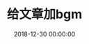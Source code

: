 ---
# 博文类型 默认固定是 blog
type: blog
# 文章是否置顶
top: true
# 博文标题
title: 给文章加bgm
# 文章分类
categories:
  - 分类一
  - 分类二
# 文章标签
tags:
  - 标签一
  - 标签二
# 使用文章bgm
# type可选 song （单曲） album （专辑） playlist （歌单） search （搜索）
# id 歌曲/专辑/歌单 ID
# 是否自动播放 autoplay: true
music:
  type: song
  id: 26664345
  autoplay: true
# 文章地址链接id，创建自动生成
abbrlink: 3090f597
# 文章发布的日期时间
date: 2018-12-30 00:00:00
---